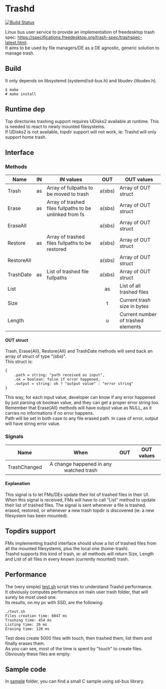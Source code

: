 # Trashd

[![Build Status](https://travis-ci.org/FedeDP/Trashd.svg?branch=master)](https://travis-ci.org/FedeDP/Trashd)

Linux bus user service to provide an implementation of freedesktop trash spec: https://specifications.freedesktop.org/trash-spec/trashspec-latest.html.  
It aims to be used by file managers/DE as a DE agnostic, generic solution to manage trash.  

## Build
It only depends on libsystemd (systemd/sd-bus.h) and libudev (libudev.h).  

    $ make
    # make install
    
## Runtime dep
Top directories trashing support requires UDisks2 available at runtime. This is needed to react to newly mounted filesystems.  
If UDisks2 is not available, topdir support will not work, ie: Trashd will only support home trash.  

## Interface
### Methods
| Name | IN | IN values | OUT | OUT values |
|-|:-:|-|:-:|-|
| Trash | as | Array of fullpaths to be moved to trash | a(sbs) | Array of OUT struct |
| Erase | as | Array of trashed files fullpaths to be unlinked from fs | a(sbs) | Array of OUT struct |
| EraseAll | | | a(sbs) | Array of OUT struct |
| Restore | as | Array of trashed files fullpaths to be restored | a(sbs) | Array of OUT struct |
| RestoreAll | | | a(sbs) | Array of OUT struct |
| TrashDate | as | List of trashed file fullpaths | a(sbs) | Array of OUT struct |
| List | | | as | List of all trashed files |
| Size | | | t | Current trash size in bytes |
| Length | | | u | Current number of trashed elements |

#### OUT struct
Trash, Erase{All}, Restore{All} and TrashDate methods will send back an array of struct of type "(sbs)".  
This struct is:

    { 
        .path = string: "path received as input", 
        .ok = boolean: false if error happened, 
        .output = string: ok ? "output value" : "error string" 
    }

This way, for each input value, developer can know if any error happened by just parsing ok boolean value, and they can get a proper error string too.  
Remember that Erase{All} methods will have output value as NULL, as it carries no informations if no error happens.  
Path will be set in both case to any file erased path. In case of error, output will have string error value.  

### Signals
| Name | When | OUT | OUT values |
|-|:-:|-|:-:|
| TrashChanged | A change happened in any watched trash | | |

#### Explanation
This signal is to let FMs/DEs update their list of trashed files in their UI.  
When this signal is received, FMs will have to call "List" method to update their list of trashed files.
The signal is sent whenever a file is trashed, erased, restored, or whenever a new trash topdir is discovered (ie: a new filesystem has been mounted).

## Topdirs support
FMs implementing trashd interface should show a list of trashed files from all the mounted filesystems, plus the local one (home-trash).  
Trashd supports this kind of trash, ie: all methods will return Size, Length and List of all files in every known (currently mounted) trash. 

## Performance
The (very simple) [test.sh](https://github.com/FedeDP/Trashd/blob/master/test.sh) script tries to understand Trashd performance.  
It obviously computes performance on main user trash folder, that will surely be most used one.  
Its results, on my pc with SSD, are the following:  

    ./test.sh 
    Files creation time: 6047 ms
    Trashing time: 454 ms
    Listing time: 26 ms
    Erasing time: 120 ms

Test does create 5000 files with touch, then trashed them, list them and finally erases them.  
As you can see, most of the time is spent by "touch" to create files. Obviously these files are empty.

## Sample code
In [sample](https://github.com/FedeDP/Trashd/blob/master/sample) folder, you can find a small C sample using sd-bus library.
